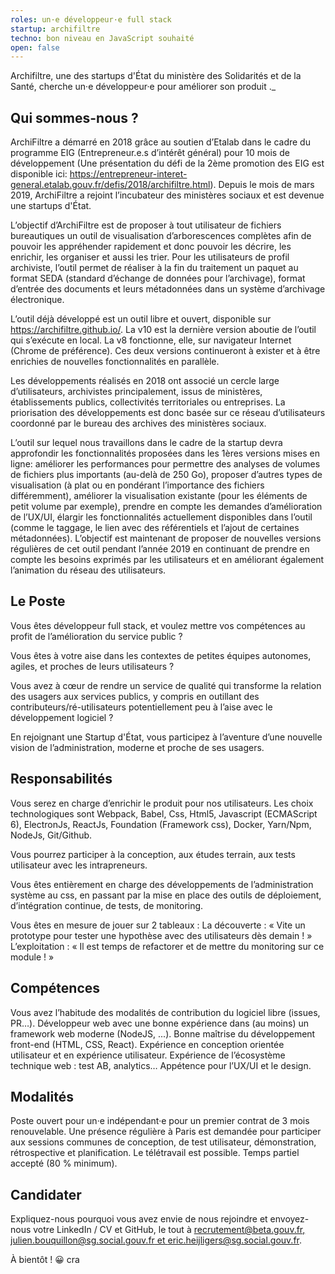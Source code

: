 ```yaml
---
roles: un·e développeur·e full stack
startup: archifiltre
techno: bon niveau en JavaScript souhaité
open: false
---
```


Archifiltre, une des startups d'État du ministère des Solidarités et de la Santé, cherche un·e développeur·e pour améliorer son produit .\_

<!--more-->

## Qui sommes-nous ?

ArchiFiltre a démarré en 2018 grâce au soutien d’Etalab dans le cadre du programme EIG (Entrepreneur.e.s d’intérêt général) pour 10 mois de développement (Une présentation du défi de la 2ème promotion des EIG est disponible ici: https://entrepreneur-interet-general.etalab.gouv.fr/defis/2018/archifiltre.html). Depuis le mois de mars 2019, ArchiFiltre a rejoint l’incubateur des ministères sociaux et est devenue une startups d'État.

L’objectif d’ArchiFiltre est de proposer à tout utilisateur de fichiers bureautiques un outil de visualisation d’arborescences complètes afin de pouvoir les appréhender rapidement et donc pouvoir les décrire, les enrichir, les organiser et aussi les trier. Pour les utilisateurs de profil archiviste, l’outil permet de réaliser à la fin du traitement un paquet au format SEDA (standard d’échange de données pour l’archivage), format d’entrée des documents et leurs métadonnées dans un système d’archivage électronique.

L’outil déjà développé est un outil libre et ouvert, disponible sur https://archifiltre.github.io/. La v10 est la dernière version aboutie de l’outil qui s’exécute en local. La v8 fonctionne, elle, sur navigateur Internet (Chrome de préférence). Ces deux versions continueront à exister et à être enrichies de nouvelles fonctionnalités en parallèle.

Les développements réalisés en 2018 ont associé un cercle large d’utilisateurs, archivistes principalement, issus de ministères, établissements publics, collectivités territoriales ou entreprises. La priorisation des développements est donc basée sur ce réseau d’utilisateurs coordonné par le bureau des archives des ministères sociaux.

L’outil sur lequel nous travaillons dans le cadre de la startup devra approfondir les fonctionnalités proposées dans les 1ères versions mises en ligne: améliorer les performances pour permettre des analyses de volumes de fichiers plus importants (au-delà de 250 Go), proposer d’autres types de visualisation (à plat ou en pondérant l’importance des fichiers différemment), améliorer la visualisation existante (pour les éléments de petit volume par exemple), prendre en compte les demandes d’amélioration de l’UX/UI, élargir les fonctionnalités actuellement disponibles dans l’outil (comme le taggage, le lien avec des référentiels et l’ajout de certaines métadonnées). L’objectif est maintenant de proposer de nouvelles versions régulières de cet outil pendant l’année 2019 en continuant de prendre en compte les besoins exprimés par les utilisateurs et en améliorant également l’animation du réseau des utilisateurs.

## Le Poste

Vous êtes développeur full stack, et voulez mettre vos compétences au profit de l’amélioration du service public ?

Vous êtes à votre aise dans les contextes de petites équipes autonomes, agiles, et proches de leurs utilisateurs ?

Vous avez à cœur de rendre un service de qualité qui transforme la relation des usagers aux services publics, y compris en outillant des contributeurs/ré-utilisateurs potentiellement peu à l’aise avec le développement logiciel ?

En rejoignant une Startup d'État, vous participez à l’aventure d’une nouvelle vision de l’administration, moderne et proche de ses usagers.

## Responsabilités

Vous serez en charge d’enrichir le produit pour nos utilisateurs. Les choix technologiques sont Webpack, Babel, Css, Html5, Javascript (ECMAScript 6), ElectronJs, ReactJs, Foundation (Framework css), Docker, Yarn/Npm, NodeJs, Git/Github.

Vous pourrez participer à la conception, aux études terrain, aux tests utilisateur avec les intrapreneurs.

Vous êtes entièrement en charge des développements de l’administration système au css, en passant par la mise en place des outils de déploiement, d’intégration continue, de tests, de monitoring.

Vous êtes en mesure de jouer sur 2 tableaux :
La découverte : « Vite un prototype pour tester une hypothèse avec des utilisateurs dès demain ! »
L’exploitation : « Il est temps de refactorer et de mettre du monitoring sur ce module ! »

## Compétences

Vous avez l’habitude des modalités de contribution du logiciel libre (issues, PR…).
Développeur web avec une bonne expérience dans (au moins) un framework web moderne (NodeJS, ...).
Bonne maîtrise du développement front-end (HTML, CSS, React).
Expérience en conception orientée utilisateur et en expérience utilisateur.
Expérience de l’écosystème technique web : test AB, analytics…
Appétence pour l’UX/UI et le design.

## Modalités

Poste ouvert pour un·e indépendant·e pour un premier contrat de 3 mois renouvelable.
Une présence régulière à Paris est demandée pour participer aux sessions communes de conception, de test utilisateur, démonstration, rétrospective et planification. Le télétravail est possible.
Temps partiel accepté (80 % minimum).

## Candidater

Expliquez-nous pourquoi vous avez envie de nous rejoindre et envoyez-nous votre LinkedIn / CV et GitHub, le tout à [recrutement@beta.gouv.fr, julien.bouquillon@sg.social.gouv.fr et eric.heijligers@sg.social.gouv.fr](mailto:recrutement@beta.gouv.fr;julien.bouquillon@sg.social.gouv.fr;eric.heijligers@sg.social.gouv.fr).

À bientôt ! 😀
cra
